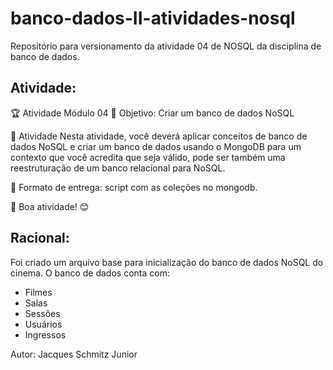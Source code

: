 # banco-dados-II-atividades-nosql

Repositório para versionamento da atividade 04 de NOSQL da disciplina de banco de dados.

## Atividade:

🏆 Atividade Módulo 04
📝 Objetivo: Criar um banco de dados NoSQL

📌 Atividade
Nesta atividade, você deverá aplicar conceitos de banco de dados NoSQL e criar um banco de dados usando o MongoDB para um contexto que você acredita que seja válido, pode ser também uma reestruturação de um banco relacional para NoSQL.

📄 Formato de entrega: script com as coleções no mongodb.

🎯 Boa atividade! 😊

## Racional:
Foi criado um arquivo base para inicialização do banco de dados NoSQL do cinema.
O banco de dados conta com:
- Filmes
- Salas
- Sessões
- Usuários
- Ingressos

Autor: Jacques Schmitz Junior
